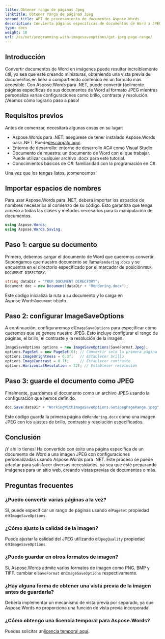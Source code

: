 ```yaml
---
title: Obtener rango de páginas Jpeg
linktitle: Obtener rango de páginas Jpeg
second_title: API de procesamiento de documentos Aspose.Words
description: Convierta páginas específicas de documentos de Word a JPEG con configuraciones personalizadas usando Aspose.Words para .NET. Aprende cómo ajustar el brillo, el contraste y la resolución paso a paso.
type: docs
weight: 10
url: /es/net/programming-with-imagesaveoptions/get-jpeg-page-range/
---
```

## Introducción

Convertir documentos de Word en imágenes puede resultar increíblemente útil, ya sea que esté creando miniaturas, obteniendo una vista previa de documentos en línea o compartiendo contenido en un formato más accesible. Con Aspose.Words para .NET, puede convertir fácilmente páginas específicas de sus documentos de Word al formato JPEG mientras personaliza varias configuraciones como brillo, contraste y resolución. ¡Veamos cómo lograrlo paso a paso!

## Requisitos previos

Antes de comenzar, necesitará algunas cosas en su lugar:

-  Aspose.Words para .NET: asegúrese de tener instalado Aspose.Words para .NET. Puede[descárgalo aquí](https://releases.aspose.com/words/net/).
- Entorno de desarrollo: entorno de desarrollo AC# como Visual Studio.
- Documento de muestra: un documento de Word con el que trabajar. Puede utilizar cualquier archivo .docx para este tutorial.
- Conocimientos básicos de C#: familiaridad con la programación en C#.

Una vez que los tengas listos, ¡comencemos!

## Importar espacios de nombres

Para usar Aspose.Words para .NET, deberá importar los espacios de nombres necesarios al comienzo de su código. Esto garantiza que tenga acceso a todas las clases y métodos necesarios para la manipulación de documentos.

```csharp
using Aspose.Words;
using Aspose.Words.Saving;
```

## Paso 1: cargue su documento

Primero, debemos cargar el documento de Word que queremos convertir. Supongamos que nuestro documento se llama`Rendering.docx` y se encuentra en el directorio especificado por el marcador de posición`YOUR DOCUMENT DIRECTORY`.

```csharp
string dataDir = "YOUR DOCUMENT DIRECTORY";
Document doc = new Document(dataDir + "Rendering.docx");
```

 Este código inicializa la ruta a su documento y lo carga en Aspose.Words`Document` objeto.

## Paso 2: configurar ImageSaveOptions

 A continuación, configuraremos el`ImageSaveOptions` para especificar cómo queremos que se genere nuestro JPEG. Esto incluye configurar el rango de páginas, el brillo, el contraste y la resolución de la imagen.

```csharp
ImageSaveOptions options = new ImageSaveOptions(SaveFormat.Jpeg);
options.PageSet = new PageSet(0); // Convertir solo la primera página
options.ImageBrightness = 0.3f;   // Establecer brillo
options.ImageContrast = 0.7f;     // Establecer contraste
options.HorizontalResolution = 72f; // Establecer resolución
```

## Paso 3: guarde el documento como JPEG

Finalmente, guardamos el documento como un archivo JPEG usando la configuración que hemos definido.

```csharp
doc.Save(dataDir + "WorkingWithImageSaveOptions.GetJpegPageRange.jpeg", options);
```

 Este código guarda la primera página de`Rendering.docx` como una imagen JPEG con los ajustes de brillo, contraste y resolución especificados.

## Conclusión

¡Y ahí lo tienes! Ha convertido con éxito una página específica de un documento de Word a una imagen JPEG con configuraciones personalizadas usando Aspose.Words para .NET. Este proceso se puede adaptar para satisfacer diversas necesidades, ya sea que esté preparando imágenes para un sitio web, creando vistas previas de documentos o más.

## Preguntas frecuentes

### ¿Puedo convertir varias páginas a la vez?
 Sí, puede especificar un rango de páginas usando el`PageSet` propiedad en`ImageSaveOptions`.

### ¿Cómo ajusto la calidad de la imagen?
 Puede ajustar la calidad del JPEG utilizando el`JpegQuality` propiedad en`ImageSaveOptions`.

### ¿Puedo guardar en otros formatos de imagen?
 Sí, Aspose.Words admite varios formatos de imagen como PNG, BMP y TIFF. cambiar el`SaveFormat` en`ImageSaveOptions` respectivamente.

### ¿Hay alguna forma de obtener una vista previa de la imagen antes de guardarla?
Debería implementar un mecanismo de vista previa por separado, ya que Aspose.Words no proporciona una función de vista previa incorporada.

### ¿Cómo obtengo una licencia temporal para Aspose.Words?
 Puedes solicitar un[licencia temporal aquí](https://purchase.aspose.com/temporary-license/).